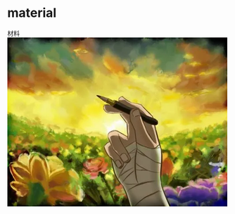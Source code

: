 # material
材料
![](https://github.com/shijinlei123/material/blob/main/images/%E7%B1%B3%E9%BE%99.png)

